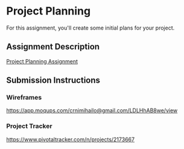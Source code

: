 # Project Planning
For this assignment, you'll create some initial plans for your project.

## Assignment Description
[Project Planning Assignment](https://education.launchcode.org/liftoff/assignments/planning/)

## Submission Instructions

### Wireframes

https://app.moqups.com/crnimihailo@gmail.com/LDLHhAB8we/view

### Project Tracker

https://www.pivotaltracker.com/n/projects/2173667
